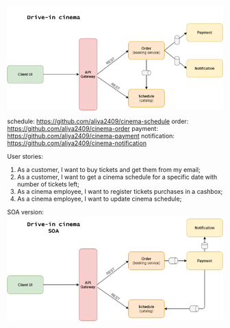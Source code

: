 ![Scheme](high-lvl-scheme.png)

schedule: https://github.com/aliya2409/cinema-schedule
order: https://github.com/aliya2409/cinema-order
payment: https://github.com/aliya2409/cinema-payment
notification: https://github.com/aliya2409/cinema-notification

User stories:
1. As a customer, I want to buy tickets and get them from my email;
2. As a customer, I want to get a cinema schedule for a specific date with number of tickets left;
3. As a cinema employee, I want to register tickets purchases in a cashbox;
4. As a cinema employee, I want to update cinema schedule;

SOA version:
![SOA](soa.png)
